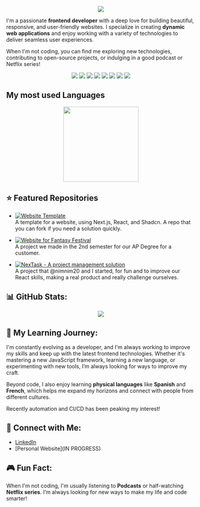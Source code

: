 <p align="center">
  <img src="https://capsule-render.vercel.app/api?type=waving&color=gradient&height=100&section=header&text=Hey%20there,%20I'm%20Simon!%20👋&fontSize=30&fontColor=ffffff" />
</p>

I'm a passionate **frontend developer** with a deep love for building beautiful, responsive, and user-friendly websites. I specialize in creating **dynamic web applications** and enjoy working with a variety of technologies to deliver seamless user experiences. 

When I'm not coding, you can find me exploring new technologies, contributing to open-source projects, or indulging in a good podcast or Netflix series!

<p align="center">
  <img src="https://img.shields.io/badge/-JavaScript-F7DF1E?style=flat&logo=javascript&logoColor=black" />
  <img src="https://img.shields.io/badge/-TypeScript-3178C6?style=flat&logo=typescript&logoColor=white" />
  <img src="https://img.shields.io/badge/-React-61DAFB?style=flat&logo=react&logoColor=black" />
  <img src="https://img.shields.io/badge/-Vue.js-4FC08D?style=flat&logo=vue.js&logoColor=white" />
  <img src="https://img.shields.io/badge/-Node.js-339933?style=flat&logo=node.js&logoColor=white" />
  <img src="https://img.shields.io/badge/-Tailwind_CSS-06B6D4?style=flat&logo=tailwind-css&logoColor=white" />
  <img src="https://img.shields.io/badge/-Bootstrap-7952B3?style=flat&logo=bootstrap&logoColor=white" />
  <img src="https://img.shields.io/badge/-SCSS-CC6699?style=flat&logo=sass&logoColor=white" />
</p>


## My most used Languages
<p align="center">
  <a href="https://github.com/anuraghazra/convoychat">
    <img height="200" src="https://github-readme-stats.vercel.app/api/top-langs?username=Sinyedu&theme=radical&layout=compact&langs_count=12&card_width=320" />
  </a>
</p>


## ⭐ Featured Repositories

- [![Website Template](https://img.shields.io/badge/Website_Template-F0F0F0?style=flat&logo=github&logoColor=black)](https://github.com/Sinyedu/template-warcraft)  
   A template for a website, using Next.js, React, and Shadcn. A repo that you can fork if you need a solution quickly.

- [![Website for Fantasy Festival](https://img.shields.io/badge/Website_for_Fantasy_Festival-F0F0F0?style=flat&logo=github&logoColor=black)](https://github.com/Sinyedu/Fantasy-Festival)  
  A project we made in the 2nd semester for our AP Degree for a customer.

- [![NexTask - A project management solution](https://img.shields.io/badge/NexTask_A_project_management_solution-F0F0F0?style=flat&logo=github&logoColor=black)](https://github.com/NimNim20/NexTask)  
 A project that @nimnim20 and I started, for fun and to improve our React skills, making a real product and really challenge ourselves. 



## 📊 GitHub Stats:
<p align="center">
  <img src="https://github-readme-stats.vercel.app/api?username=Sinyedu&show_icons=true&hide_title=true&count_private=true" />
</p>



## 🌱 My Learning Journey:
I'm constantly evolving as a developer, and I'm always working to improve my skills and keep up with the latest frontend technologies. Whether it's mastering a new JavaScript framework, learning a new language, or experimenting with new tools, I’m always looking for ways to improve my craft.

Beyond code, I also enjoy learning **physical languages** like **Spanish** and **French**, which helps me expand my horizons and connect with people from different cultures.

Recently automation and CI/CD has been peaking my interest!


## 🔗 Connect with Me:
- [LinkedIn](https://www.linkedin.com/in/simonnyblom/)
- [Personal Website](IN PROGRESS)

## 🎮 Fun Fact:
When I'm not coding, I'm usually listening to **Podcasts** or half-watching **Netflix series**. I’m always looking for new ways to make my life and code smarter!
